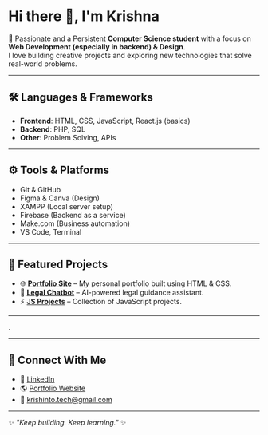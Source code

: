 # Hi there 👋, I'm Krishna  

🚀 Passionate and a Persistent **Computer Science student** with a focus on **Web Development (especially in backend) & Design**.  
I love building creative projects and exploring new technologies that solve real-world problems.  

---

## 🛠️ Languages & Frameworks  
- **Frontend**: HTML, CSS, JavaScript, React.js (basics)  
- **Backend**: PHP, SQL  
- **Other**: Problem Solving, APIs  

---

## ⚙️ Tools & Platforms  
- Git & GitHub  
- Figma & Canva (Design)  
- XAMPP (Local server setup)  
- Firebase (Backend as a service)  
- Make.com (Business automation)  
- VS Code, Terminal  

---

## 📌 Featured Projects  
- 🌐 [**Portfolio Site**](https://github.com/krishtech-here/PortFolio-Site) – My personal portfolio built using HTML & CSS.  
- 🤖 [**Legal Chatbot**](https://github.com/krishtech-here/legal-chatbot) – AI-powered legal guidance assistant.  
- ⚡ [**JS Projects**](https://github.com/krishtech-here/Js-Projects) – Collection of JavaScript projects.  

---

<!--## 📊 GitHub Stats  
![Krishna's GitHub stats](https://github-readme-stats.vercel.app/api?username=krishtech-here&show_icons=true&theme=tokyonight)  

![Top Langs](https://github-readme-stats.vercel.app/api/top-langs/?username=krishtech-here&layout=compact&theme=tokyonight)-->.

---

## 🤝 Connect With Me  
- 💼 [LinkedIn](https://www.linkedin.com/in/krishna-b-s-b35628319/) 
- 🌎 [Portfolio Website](https://github.com/krishtech-here/PortFolio-Site)  
- 📧 krishinto.tech@gmail.com  

---
✨ _"Keep building. Keep learning."_ ✨



